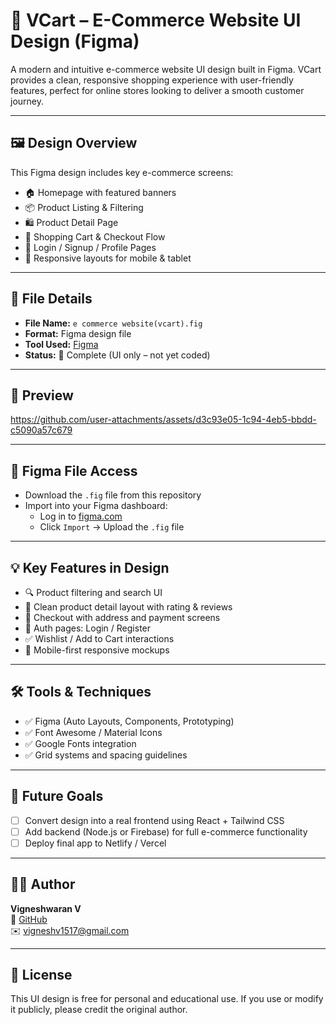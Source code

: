 # 🛒 VCart – E-Commerce Website UI Design (Figma)

A modern and intuitive e-commerce website UI design built in Figma. VCart provides a clean, responsive shopping experience with user-friendly features, perfect for online stores looking to deliver a smooth customer journey.

---

## 🖼️ Design Overview

This Figma design includes key e-commerce screens:

- 🏠 Homepage with featured banners
- 📦 Product Listing & Filtering
- 🛍️ Product Detail Page
- 🛒 Shopping Cart & Checkout Flow
- 🔐 Login / Signup / Profile Pages
- 📱 Responsive layouts for mobile & tablet

---

## 📁 File Details

- **File Name:** `e commerce website(vcart).fig`
- **Format:** Figma design file
- **Tool Used:** [Figma](https://figma.com)
- **Status:** 💯 Complete (UI only – not yet coded)

---

## 📸 Preview


https://github.com/user-attachments/assets/d3c93e05-1c94-4eb5-bbdd-c5090a57c679

---

## 🔗 Figma File Access

- Download the `.fig` file from this repository
- Import into your Figma dashboard:  
  - Log in to [figma.com](https://figma.com)
  - Click `Import` → Upload the `.fig` file

---

## 💡 Key Features in Design

- 🔍 Product filtering and search UI
- 🧾 Clean product detail layout with rating & reviews
- 🚚 Checkout with address and payment screens
- 🔐 Auth pages: Login / Register
- ✅ Wishlist / Add to Cart interactions
- 📱 Mobile-first responsive mockups

---

## 🛠️ Tools & Techniques

- ✅ Figma (Auto Layouts, Components, Prototyping)
- ✅ Font Awesome / Material Icons
- ✅ Google Fonts integration
- ✅ Grid systems and spacing guidelines

---

## 🚀 Future Goals

- [ ] Convert design into a real frontend using React + Tailwind CSS
- [ ] Add backend (Node.js or Firebase) for full e-commerce functionality
- [ ] Deploy final app to Netlify / Vercel

---

## 🧑‍💻 Author

**Vigneshwaran V**  
🔗 [GitHub](https://github.com/vigneshv046)  
✉️ vigneshv1517@gmail.com

---

## 📄 License

This UI design is free for personal and educational use. If you use or modify it publicly, please credit the original author.

